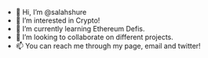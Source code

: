 - 👋 Hi, I’m @salahshure
- 👀 I’m interested in Crypto!
- 🌱 I’m currently learning Ethereum Defis.
- 💞️ I’m looking to collaborate on different projects.
- 📫 You can reach me through my page, email and twitter!

<!---
salahshure/salahshure is a ✨ special ✨ repository because its `README.md` (this file) appears on your GitHub profile.
You can click the Preview link to take a look at your changes.
--->
